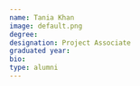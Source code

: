 ```yaml
---
name: Tania Khan
image: default.png
degree: 
designation: Project Associate
graduated year:
bio:
type: alumni
---
```

